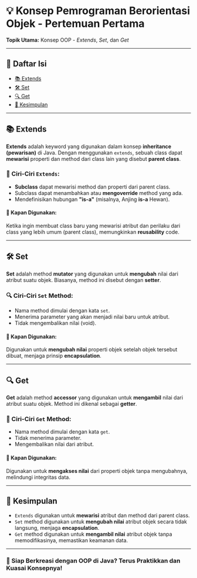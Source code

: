 # 💡 Konsep Pemrograman Berorientasi Objek - Pertemuan Pertama

**Topik Utama:** Konsep OOP - *Extends*, *Set*, dan *Get*

---

## 📑 Daftar Isi
- [📚 Extends](#extends)
- [🛠 Set](#set)
- [🔍 Get](#get)
- [📌 Kesimpulan](#kesimpulan)

---

## 📚 Extends
**Extends** adalah keyword yang digunakan dalam konsep **inheritance (pewarisan)** di Java. Dengan menggunakan `extends`, sebuah class dapat **mewarisi** properti dan method dari class lain yang disebut **parent class**.

### 📝 Ciri-Ciri `Extends`:
- **Subclass** dapat mewarisi method dan properti dari parent class.
- Subclass dapat menambahkan atau **mengoverride** method yang ada.
- Mendefinisikan hubungan **"is-a"** (misalnya, Anjing **is-a** Hewan).

#### 📌 Kapan Digunakan:
Ketika ingin membuat class baru yang mewarisi atribut dan perilaku dari class yang lebih umum (parent class), memungkinkan **reusability** code.

---

## 🛠 Set
**Set** adalah method **mutator** yang digunakan untuk **mengubah** nilai dari atribut suatu objek. Biasanya, method ini disebut dengan **setter**.

### 🔍 Ciri-Ciri `Set` Method:
- Nama method dimulai dengan kata `set`.
- Menerima parameter yang akan menjadi nilai baru untuk atribut.
- Tidak mengembalikan nilai (void).

#### 📌 Kapan Digunakan:
Digunakan untuk **mengubah nilai** properti objek setelah objek tersebut dibuat, menjaga prinsip **encapsulation**.

---

## 🔍 Get
**Get** adalah method **accessor** yang digunakan untuk **mengambil** nilai dari atribut suatu objek. Method ini dikenal sebagai **getter**.

### 🔑 Ciri-Ciri `Get` Method:
- Nama method dimulai dengan kata `get`.
- Tidak menerima parameter.
- Mengembalikan nilai dari atribut.

#### 📌 Kapan Digunakan:
Digunakan untuk **mengakses nilai** dari properti objek tanpa mengubahnya, melindungi integritas data.

---

## 📌 Kesimpulan
- `Extends` digunakan untuk **mewarisi** atribut dan method dari parent class.
- `Set` method digunakan untuk **mengubah nilai** atribut objek secara tidak langsung, menjaga **encapsulation**.
- `Get` method digunakan untuk **mengambil nilai** atribut objek tanpa memodifikasinya, memastikan keamanan data.

---

### 🚀 Siap Berkreasi dengan OOP di Java? Terus Praktikkan dan Kuasai Konsepnya!
